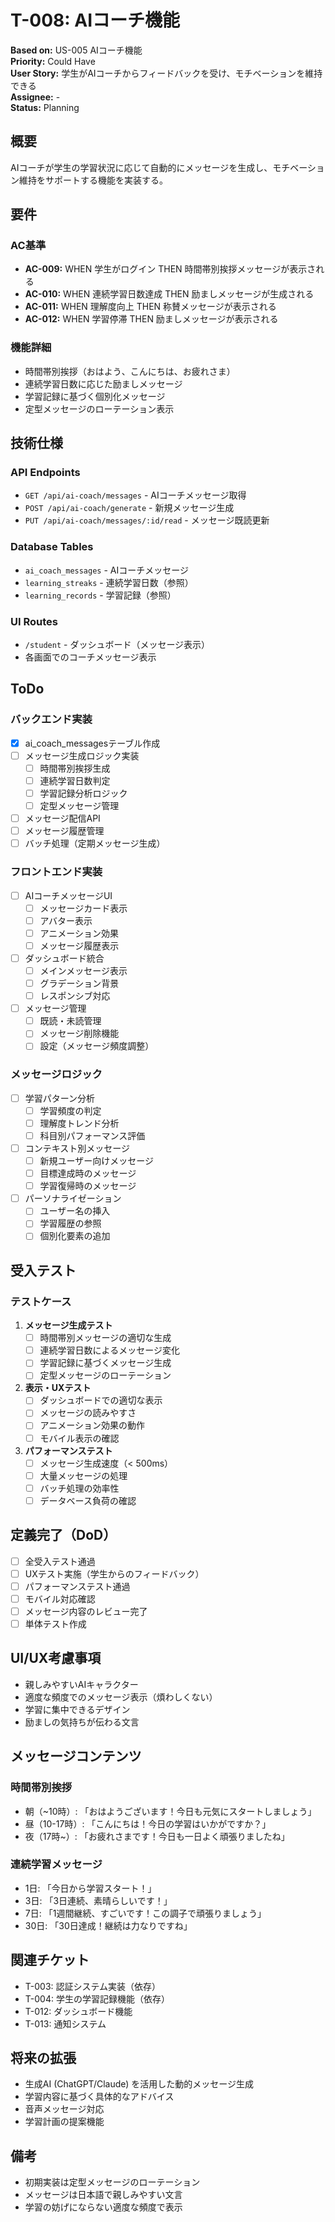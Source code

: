 # T-008: AIコーチ機能

**Based on:** US-005 AIコーチ機能  
**Priority:** Could Have  
**User Story:** 学生がAIコーチからフィードバックを受け、モチベーションを維持できる  
**Assignee:** -  
**Status:** Planning

## 概要

AIコーチが学生の学習状況に応じて自動的にメッセージを生成し、モチベーション維持をサポートする機能を実装する。

## 要件

### AC基準
- **AC-009:** WHEN 学生がログイン THEN 時間帯別挨拶メッセージが表示される
- **AC-010:** WHEN 連続学習日数達成 THEN 励ましメッセージが生成される
- **AC-011:** WHEN 理解度向上 THEN 称賛メッセージが表示される
- **AC-012:** WHEN 学習停滞 THEN 励ましメッセージが表示される

### 機能詳細
- 時間帯別挨拶（おはよう、こんにちは、お疲れさま）
- 連続学習日数に応じた励ましメッセージ
- 学習記録に基づく個別化メッセージ
- 定型メッセージのローテーション表示

## 技術仕様

### API Endpoints
- `GET /api/ai-coach/messages` - AIコーチメッセージ取得
- `POST /api/ai-coach/generate` - 新規メッセージ生成
- `PUT /api/ai-coach/messages/:id/read` - メッセージ既読更新

### Database Tables
- `ai_coach_messages` - AIコーチメッセージ
- `learning_streaks` - 連続学習日数（参照）
- `learning_records` - 学習記録（参照）

### UI Routes
- `/student` - ダッシュボード（メッセージ表示）
- 各画面でのコーチメッセージ表示

## ToDo

### バックエンド実装
- [x] ai_coach_messagesテーブル作成
- [ ] メッセージ生成ロジック実装
  - [ ] 時間帯別挨拶生成
  - [ ] 連続学習日数判定
  - [ ] 学習記録分析ロジック
  - [ ] 定型メッセージ管理
- [ ] メッセージ配信API
- [ ] メッセージ履歴管理
- [ ] バッチ処理（定期メッセージ生成）

### フロントエンド実装
- [ ] AIコーチメッセージUI
  - [ ] メッセージカード表示
  - [ ] アバター表示
  - [ ] アニメーション効果
  - [ ] メッセージ履歴表示
- [ ] ダッシュボード統合
  - [ ] メインメッセージ表示
  - [ ] グラデーション背景
  - [ ] レスポンシブ対応
- [ ] メッセージ管理
  - [ ] 既読・未読管理
  - [ ] メッセージ削除機能
  - [ ] 設定（メッセージ頻度調整）

### メッセージロジック
- [ ] 学習パターン分析
  - [ ] 学習頻度の判定
  - [ ] 理解度トレンド分析
  - [ ] 科目別パフォーマンス評価
- [ ] コンテキスト別メッセージ
  - [ ] 新規ユーザー向けメッセージ
  - [ ] 目標達成時のメッセージ
  - [ ] 学習復帰時のメッセージ
- [ ] パーソナライゼーション
  - [ ] ユーザー名の挿入
  - [ ] 学習履歴の参照
  - [ ] 個別化要素の追加

## 受入テスト

### テストケース
1. **メッセージ生成テスト**
   - [ ] 時間帯別メッセージの適切な生成
   - [ ] 連続学習日数によるメッセージ変化
   - [ ] 学習記録に基づくメッセージ生成
   - [ ] 定型メッセージのローテーション

2. **表示・UXテスト**
   - [ ] ダッシュボードでの適切な表示
   - [ ] メッセージの読みやすさ
   - [ ] アニメーション効果の動作
   - [ ] モバイル表示の確認

3. **パフォーマンステスト**
   - [ ] メッセージ生成速度（< 500ms）
   - [ ] 大量メッセージの処理
   - [ ] バッチ処理の効率性
   - [ ] データベース負荷の確認

## 定義完了（DoD）

- [ ] 全受入テスト通過
- [ ] UXテスト実施（学生からのフィードバック）
- [ ] パフォーマンステスト通過
- [ ] モバイル対応確認
- [ ] メッセージ内容のレビュー完了
- [ ] 単体テスト作成

## UI/UX考慮事項

- 親しみやすいAIキャラクター
- 適度な頻度でのメッセージ表示（煩わしくない）
- 学習に集中できるデザイン
- 励ましの気持ちが伝わる文言

## メッセージコンテンツ

### 時間帯別挨拶
- 朝（~10時）: 「おはようございます！今日も元気にスタートしましょう」
- 昼（10-17時）: 「こんにちは！今日の学習はいかがですか？」
- 夜（17時~）: 「お疲れさまです！今日も一日よく頑張りましたね」

### 連続学習メッセージ
- 1日: 「今日から学習スタート！」
- 3日: 「3日連続、素晴らしいです！」
- 7日: 「1週間継続、すごいです！この調子で頑張りましょう」
- 30日: 「30日達成！継続は力なりですね」

## 関連チケット

- T-003: 認証システム実装（依存）
- T-004: 学生の学習記録機能（依存）
- T-012: ダッシュボード機能
- T-013: 通知システム

## 将来の拡張

- 生成AI (ChatGPT/Claude) を活用した動的メッセージ生成
- 学習内容に基づく具体的なアドバイス
- 音声メッセージ対応
- 学習計画の提案機能

## 備考

- 初期実装は定型メッセージのローテーション
- メッセージは日本語で親しみやすい文言
- 学習の妨げにならない適度な頻度で表示
